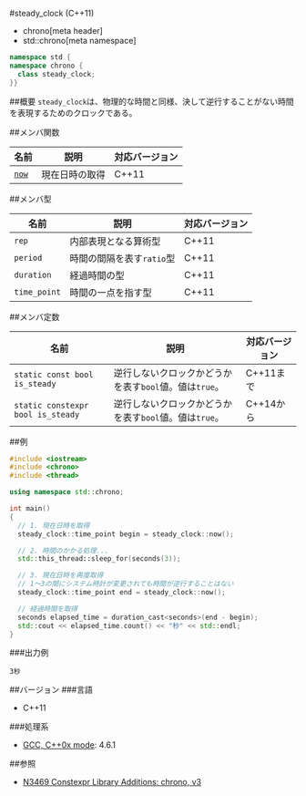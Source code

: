 #steady_clock (C++11)
* chrono[meta header]
* std::chrono[meta namespace]

```cpp
namespace std {
namespace chrono {
  class steady_clock;
}}
```

##概要
`steady_clock`は、物理的な時間と同様、決して逆行することがない時間を表現するためのクロックである。


##メンバ関数

| 名前 | 説明 | 対応バージョン |
|--------------------------------|----------------|-------|
| [`now`](./steady_clock/now.md) | 現在日時の取得 | C++11 |


##メンバ型

| 名前 | 説明 | 対応バージョン |
|--------------|---------------------------|-------|
| `rep`        | 内部表現となる算術型      | C++11 |
| `period`     | 時間の間隔を表す`ratio`型 | C++11 |
| `duration`   | 経過時間の型              | C++11 |
| `time_point` | 時間の一点を指す型        | C++11 |


##メンバ定数

| 名前        | 説明 | 対応バージョン |
|-------------|--------------------------------------------------------|-------|
| `static const bool is_steady`     | 逆行しないクロックかどうかを表す`bool`値。値は`true`。 | C++11まで |
| `static constexpr bool is_steady` | 逆行しないクロックかどうかを表す`bool`値。値は`true`。 | C++14から |


##例
```cpp
#include <iostream>
#include <chrono>
#include <thread>

using namespace std::chrono;

int main()
{
  // 1. 現在日時を取得
  steady_clock::time_point begin = steady_clock::now();

  // 2. 時間のかかる処理...
  std::this_thread::sleep_for(seconds(3));

  // 3. 現在日時を再度取得
  // 1～3の間にシステム時計が変更されても時間が逆行することはない
  steady_clock::time_point end = steady_clock::now();

  // 経過時間を取得
  seconds elapsed_time = duration_cast<seconds>(end - begin);
  std::cout << elapsed_time.count() << "秒" << std::endl;
}
```

###出力例
```
3秒
```

##バージョン
###言語
- C++11

###処理系
- [GCC, C++0x mode](/implementation.md#gcc): 4.6.1


##参照
- [N3469 Constexpr Library Additions: chrono, v3](http://www.open-std.org/jtc1/sc22/wg21/docs/papers/2012/n3469.html)

